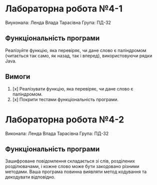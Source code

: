 # Лабораторна робота №4-1
Виуконала: Ленда Влада Тарасівна 
Група: ПД-32
## Функціональність програми

Реалізуйте функцію, яка перевіряє, чи дане слово є паліндромом (читається так само, як назад, так і вперед), 
використовуючи рядки Java.

## Вимоги

1. [x] Реалізувати функцію, яка перевіряє, чи дане слово є паліндромом.
2. [x] Покрити тестами функціональність програми.

# Лабораторна робота №4-2
Виконала: Ленда Влада Тарасівна
Група: ПД-32
## Функціональність програми

Зашифроване повідомлення складається зі слів, розділених розділювачами, і кожне слово може бути закодовано різними методами. Ваша програма повинна виявляти метод кодування та декодувати відповідно.

